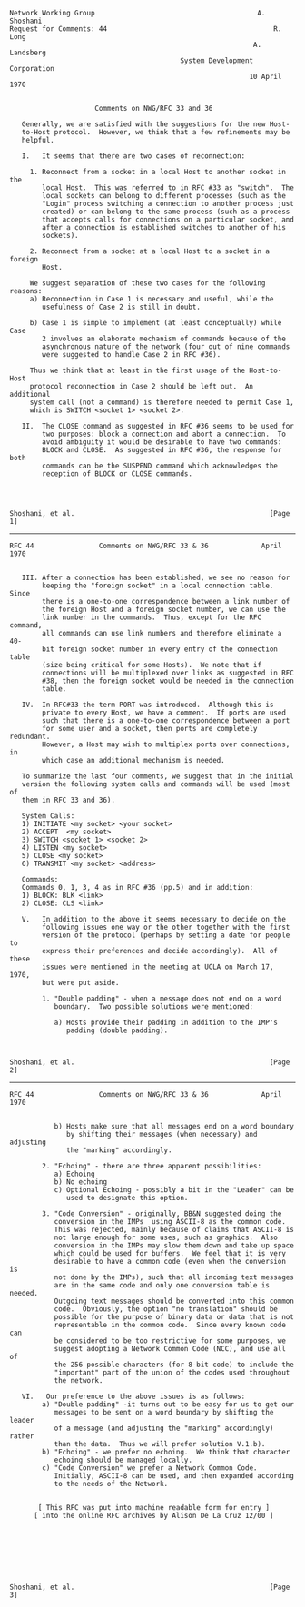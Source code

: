     Network Working Group                                        A. Shoshani
    Request for Comments: 44                                         R. Long
                                                                A. Landsberg
                                              System Development Corporation
                                                               10 April 1970


                         Comments on NWG/RFC 33 and 36

       Generally, we are satisfied with the suggestions for the new Host-
       to-Host protocol.  However, we think that a few refinements may be
       helpful.

       I.   It seems that there are two cases of reconnection:

         1. Reconnect from a socket in a local Host to another socket in the
            local Host.  This was referred to in RFC #33 as "switch".  The
            local sockets can belong to different processes (such as the
            "Login" process switching a connection to another process just
            created) or can belong to the same process (such as a process
            that accepts calls for connections on a particular socket, and
            after a connection is established switches to another of his
            sockets).

         2. Reconnect from a socket at a local Host to a socket in a foreign
            Host.

         We suggest separation of these two cases for the following reasons:
         a) Reconnection in Case 1 is necessary and useful, while the
            usefulness of Case 2 is still in doubt.

         b) Case 1 is simple to implement (at least conceptually) while Case
            2 involves an elaborate mechanism of commands because of the
            asynchronous nature of the network (four out of nine commands
            were suggested to handle Case 2 in RFC #36).

         Thus we think that at least in the first usage of the Host-to-Host
         protocol reconnection in Case 2 should be left out.  An additional
         system call (not a command) is therefore needed to permit Case 1,
         which is SWITCH <socket 1> <socket 2>.

       II.  The CLOSE command as suggested in RFC #36 seems to be used for
            two purposes: block a connection and abort a connection.  To
            avoid ambiguity it would be desirable to have two commands:
            BLOCK and CLOSE.  As suggested in RFC #36, the response for both
            commands can be the SUSPEND command which acknowledges the
            reception of BLOCK or CLOSE commands.




    Shoshani, et al.                                                [Page 1]

------------------------------------------------------------------------

``` newpage
RFC 44                Comments on NWG/RFC 33 & 36             April 1970


   III. After a connection has been established, we see no reason for
        keeping the "foreign socket" in a local connection table.  Since
        there is a one-to-one correspondence between a link number of
        the foreign Host and a foreign socket number, we can use the
        link number in the commands.  Thus, except for the RFC command,
        all commands can use link numbers and therefore eliminate a 40-
        bit foreign socket number in every entry of the connection table
        (size being critical for some Hosts).  We note that if
        connections will be multiplexed over links as suggested in RFC
        #38, then the foreign socket would be needed in the connection
        table.

   IV.  In RFC#33 the term PORT was introduced.  Although this is
        private to every Host, we have a comment.  If ports are used
        such that there is a one-to-one correspondence between a port
        for some user and a socket, then ports are completely redundant.
        However, a Host may wish to multiplex ports over connections, in
        which case an additional mechanism is needed.

   To summarize the last four comments, we suggest that in the initial
   version the following system calls and commands will be used (most of
   them in RFC 33 and 36).

   System Calls:
   1) INITIATE <my socket> <your socket>
   2) ACCEPT  <my socket>
   3) SWITCH <socket 1> <socket 2>
   4) LISTEN <my socket>
   5) CLOSE <my socket>
   6) TRANSMIT <my socket> <address>

   Commands:
   Commands 0, 1, 3, 4 as in RFC #36 (pp.5) and in addition:
   1) BLOCK: BLK <link>
   2) CLOSE: CLS <link>

   V.   In addition to the above it seems necessary to decide on the
        following issues one way or the other together with the first
        version of the protocol (perhaps by setting a date for people to
        express their preferences and decide accordingly).  All of these
        issues were mentioned in the meeting at UCLA on March 17, 1970,
        but were put aside.

        1. "Double padding" - when a message does not end on a word
           boundary.  Two possible solutions were mentioned:

           a) Hosts provide their padding in addition to the IMP's
              padding (double padding).



Shoshani, et al.                                                [Page 2]
```

------------------------------------------------------------------------

``` newpage
RFC 44                Comments on NWG/RFC 33 & 36             April 1970


           b) Hosts make sure that all messages end on a word boundary
              by shifting their messages (when necessary) and adjusting
              the "marking" accordingly.

        2. "Echoing" - there are three apparent possibilities:
           a) Echoing
           b) No echoing
           c) Optional Echoing - possibly a bit in the "Leader" can be
              used to designate this option.

        3. "Code Conversion" - originally, BB&N suggested doing the
           conversion in the IMPs  using ASCII-8 as the common code.
           This was rejected, mainly because of claims that ASCII-8 is
           not large enough for some uses, such as graphics.  Also
           conversion in the IMPs may slow them down and take up space
           which could be used for buffers.  We feel that it is very
           desirable to have a common code (even when the conversion is
           not done by the IMPs), such that all incoming text messages
           are in the same code and only one conversion table is needed.
           Outgoing text messages should be converted into this common
           code.  Obviously, the option "no translation" should be
           possible for the purpose of binary data or data that is not
           representable in the common code.  Since every known code can
           be considered to be too restrictive for some purposes, we
           suggest adopting a Network Common Code (NCC), and use all of
           the 256 possible characters (for 8-bit code) to include the
           "important" part of the union of the codes used throughout
           the network.

   VI.   Our preference to the above issues is as follows:
        a) "Double padding" -it turns out to be easy for us to get our
           messages to be sent on a word boundary by shifting the leader
           of a message (and adjusting the "marking" accordingly) rather
           than the data.  Thus we will prefer solution V.1.b).
        b) "Echoing" - we prefer no echoing.  We think that character
           echoing should be managed locally.
        c) "Code Conversion" we prefer a Network Common Code.
           Initially, ASCII-8 can be used, and then expanded according
           to the needs of the Network.


       [ This RFC was put into machine readable form for entry ]
      [ into the online RFC archives by Alison De La Cruz 12/00 ]








Shoshani, et al.                                                [Page 3]
```

